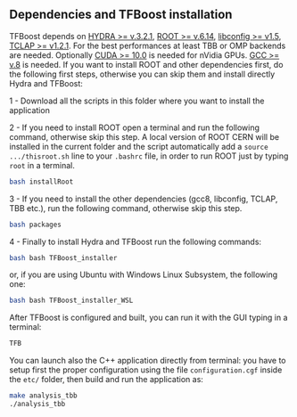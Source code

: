 ## Dependencies and TFBoost installation
TFBoost depends on [HYDRA >= v.3.2.1](https://github.com/MultithreadCorner/Hydra), [ROOT >= v.6.14](https://github.com/root-project/root), [libconfig >= v1.5](https://hyperrealm.github.io/libconfig/), [TCLAP >= v1.2.1](http://tclap.sourceforge.net/). For the best performances at least TBB or OMP backends are needed. Optionally  [CUDA >= 10.0](https://developer.nvidia.com/cuda-toolkit) is needed for nVidia GPUs. [GCC >= v.8](https://gcc.gnu.org/) is needed. 
If you want to install ROOT and other dependencies first, do the following first steps, otherwise you can skip them and install directly Hydra and TFBoost: 


1 - Download all the scripts in this folder where you want to install the application

2 - If you need to install ROOT open a terminal and run the following command, otherwise skip this step. A local version of ROOT CERN will be installed in the current folder and the script automatically add a `source .../thisroot.sh` line to your `.bashrc` file, in order to run ROOT just by typing `root` in a terminal.
```bash
bash installRoot
```

3 - If you need to install the other dependencies (gcc8, libconfig, TCLAP, TBB etc.), run the following command, otherwise skip this step.
```bash
bash packages
```

4 - Finally to install Hydra and TFBoost run the following commands:
```bash
bash bash TFBoost_installer
```
or, if you are using Ubuntu with Windows Linux Subsystem, the following one:
```bash
bash bash TFBoost_installer_WSL
```
After TFBoost is configured and built, you can run it 
with the GUI typing in a terminal: 
```bash
TFB
```
You can launch also the C++ application directly from terminal: you have to setup first the proper configuration using the file `configuration.cgf` inside the `etc/` folder, then build and run the application as:
```bash
make analysis_tbb
./analysis_tbb 
```

